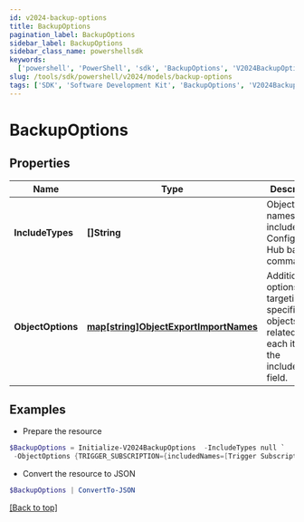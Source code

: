 ```yaml
---
id: v2024-backup-options
title: BackupOptions
pagination_label: BackupOptions
sidebar_label: BackupOptions
sidebar_class_name: powershellsdk
keywords:
  ['powershell', 'PowerShell', 'sdk', 'BackupOptions', 'V2024BackupOptions']
slug: /tools/sdk/powershell/v2024/models/backup-options
tags: ['SDK', 'Software Development Kit', 'BackupOptions', 'V2024BackupOptions']
---
```


# BackupOptions

## Properties

| Name | Type | Description | Notes |
| --- | --- | --- | --- |
| **IncludeTypes** | **[]String** | Object type names to be included in a Configuration Hub backup command. | [optional] |
| **ObjectOptions** | [**map[string]ObjectExportImportNames**](object-export-import-names) | Additional options targeting specific objects related to each item in the includeTypes field. | [optional] |

## Examples

- Prepare the resource

```powershell
$BackupOptions = Initialize-V2024BackupOptions  -IncludeTypes null `
 -ObjectOptions {TRIGGER_SUBSCRIPTION={includedNames=[Trigger Subscription name]}}
```

- Convert the resource to JSON

```powershell
$BackupOptions | ConvertTo-JSON
```

[[Back to top]](#)
